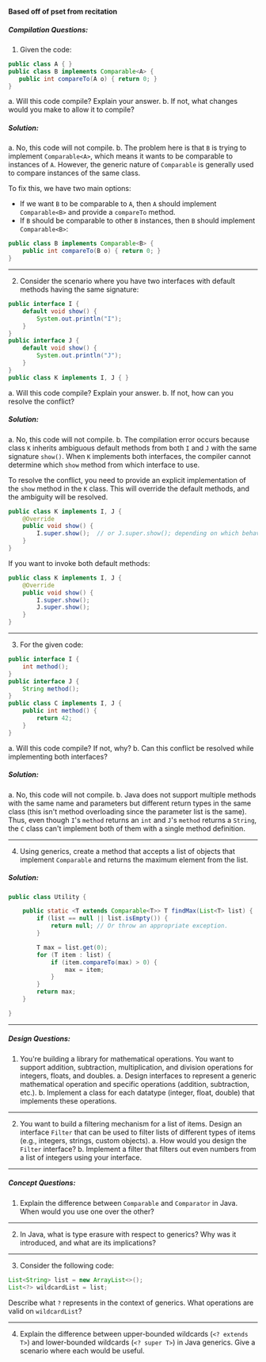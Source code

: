 **Based off of pset from recitation**

##### Compilation Questions:

1. Given the code:
```Java
public class A { }
public class B implements Comparable<A> {
   public int compareTo(A o) { return 0; }
}
```
a. Will this code compile? Explain your answer. 
b. If not, what changes would you make to allow it to compile?

##### Solution: 
a. No, this code will not compile.
b. The problem here is that `B` is trying to implement `Comparable<A>`, which means it wants to be comparable to instances of `A`. However, the generic nature of `Comparable` is generally used to compare instances of the same class.

To fix this, we have two main options:
- If we want `B` to be comparable to `A`, then `A` should implement `Comparable<B>` and provide a `compareTo` method.
- If `B` should be comparable to other `B` instances, then `B` should implement `Comparable<B>`:
```Java
public class B implements Comparable<B> {
    public int compareTo(B o) { return 0; }
}
```

---

2. Consider the scenario where you have two interfaces with default methods having the same signature:
```Java
public interface I { 
    default void show() { 
        System.out.println("I"); 
    } 
}
public interface J { 
    default void show() { 
        System.out.println("J"); 
    } 
}
public class K implements I, J { }
```
a. Will this code compile? Explain your answer. 
b. If not, how can you resolve the conflict?

##### Solution: 
a. No, this code will not compile.
b. The compilation error occurs because class `K` inherits ambiguous default methods from both `I` and `J` with the same signature `show()`. When `K` implements both interfaces, the compiler cannot determine which `show` method from which interface to use.

To resolve the conflict, you need to provide an explicit implementation of the `show` method in the `K` class. This will override the default methods, and the ambiguity will be resolved.
```Java
public class K implements I, J {
    @Override
    public void show() {
        I.super.show();  // or J.super.show(); depending on which behavior you want
    }
}
```

If you want to invoke both default methods:
```Java
public class K implements I, J {
    @Override
    public void show() {
        I.super.show();
        J.super.show();
    }
}
```

---

3. For the given code:
```Java
public interface I { 
	int method(); 
}
public interface J { 
	String method(); 
}
public class C implements I, J { 
    public int method() { 
	    return 42; 
    }
}
```
a. Will this code compile? If not, why? 
b. Can this conflict be resolved while implementing both interfaces?
##### Solution: 
a. No, this code will not compile.
b. Java does not support multiple methods with the same name and parameters but different return types in the same class (this isn't method overloading since the parameter list is the same). Thus, even though `I`'s `method` returns an `int` and `J`'s `method` returns a `String`, the `C` class can't implement both of them with a single method definition.

---

4. Using generics, create a method that accepts a list of objects that implement `Comparable` and returns the maximum element from the list.

##### Solution: 
```Java
public class Utility {

    public static <T extends Comparable<T>> T findMax(List<T> list) {
        if (list == null || list.isEmpty()) {
            return null; // Or throw an appropriate exception.
        }

        T max = list.get(0);
        for (T item : list) {
            if (item.compareTo(max) > 0) {
                max = item;
            }
        }
        return max;
    }

}
```

---
##### Design Questions:

1. You're building a library for mathematical operations. You want to support addition, subtraction, multiplication, and division operations for integers, floats, and doubles.
	a. Design interfaces to represent a generic mathematical operation and specific operations (addition, subtraction, etc.). 
	b. Implement a class for each datatype (integer, float, double) that implements these operations.

---

2. You want to build a filtering mechanism for a list of items. Design an interface `Filter` that can be used to filter lists of different types of items (e.g., integers, strings, custom objects).
	a. How would you design the `Filter` interface? 
	b. Implement a filter that filters out even numbers from a list of integers using your interface.

---
##### Concept Questions: 

1. Explain the difference between `Comparable` and `Comparator` in Java. When would you use one over the other?

---

2. In Java, what is type erasure with respect to generics? Why was it introduced, and what are its implications?

---

3. Consider the following code:
```Java
List<String> list = new ArrayList<>();
List<?> wildcardList = list;
```
Describe what `?` represents in the context of generics. What operations are valid on `wildcardList`?

---

4. Explain the difference between upper-bounded wildcards (`<? extends T>`) and lower-bounded wildcards (`<? super T>`) in Java generics. Give a scenario where each would be useful.

